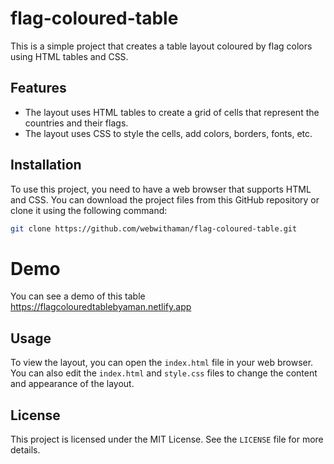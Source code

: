 # flag-coloured-table

This is a simple project that creates a table layout coloured by flag colors using HTML tables and CSS.

## Features

- The layout uses HTML tables to create a grid of cells that represent the countries and their flags.
- The layout uses CSS to style the cells, add colors, borders, fonts, etc.

## Installation

To use this project, you need to have a web browser that supports HTML and CSS. You can download the project files from this GitHub repository or clone it using the following command:

```bash
git clone https://github.com/webwithaman/flag-coloured-table.git
```

# Demo

You can see a demo of this table https://flagcolouredtablebyaman.netlify.app

## Usage

To view the layout, you can open the `index.html` file in your web browser. You can also edit the `index.html` and `style.css` files to change the content and appearance of the layout.

## License

This project is licensed under the MIT License. See the `LICENSE` file for more details.
